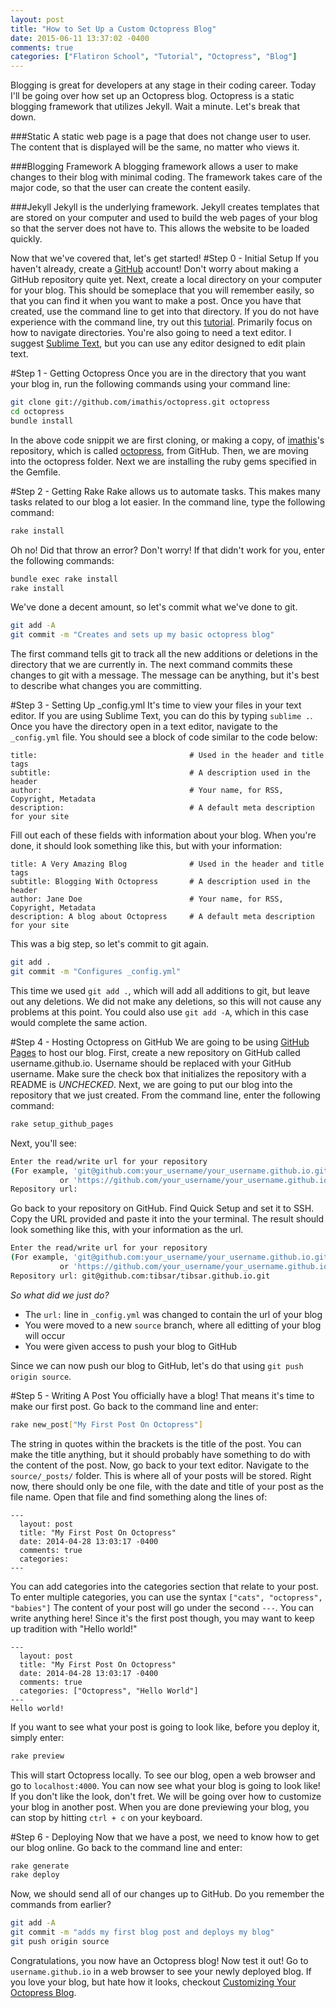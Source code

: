 ```yaml
---
layout: post
title: "How to Set Up a Custom Octopress Blog"
date: 2015-06-11 13:37:02 -0400
comments: true
categories: ["Flatiron School", "Tutorial", "Octopress", "Blog"]
---
```

Blogging is great for developers at any stage in their coding career. Today I'll be going over how set up an Octopress blog. Octopress is a static blogging framework that utilizes Jekyll.  Wait a minute. Let's break that down.  

###Static 
A static web page is a page that does not change user to user.  The content that is displayed will be the same, no matter who views it.  

###Blogging Framework 
A blogging framework allows a user to make changes to their blog with minimal coding.  The framework takes care of the major code, so that the user can create the content easily. 

###Jekyll
Jekyll is the underlying framework. Jekyll creates templates that are stored on your computer and used to build the web pages of your blog so that the server does not have to.  This allows the website to be loaded quickly. 

Now that we've covered that, let's get started! 
#Step 0 - Initial Setup
If you haven't already, create a <a target=_blank href="https://github.com/">GitHub</a> account!  Don't worry about making a GitHub repository quite yet.  Next, create a local directory on your computer for your blog.  This should be someplace that you will remember easily, so that you can find it when you want to make a post.  Once you have that created, use the command line to get into that directory.  If you do not have experience with the command line, try out this <a target=_blank href="http://lifehacker.com/5633909/who-needs-a-mouse-learn-to-use-the-command-line-for-almost-anything">tutorial</a>.  Primarily focus on how to navigate directories.  You're also going to need a text editor.  I suggest <a target=_blank href="http://www.sublimetext.com/">Sublime Text</a>, but you can use any editor designed to edit plain text.
  
#Step 1 - Getting Octopress
Once you are in the directory that you want your blog in, run the following commands using your command line: 

``` sh
git clone git://github.com/imathis/octopress.git octopress
cd octopress
bundle install
```
In the above code snippit we are first cloning, or making a copy, of <a target=_blank href="https://github.com/imathis/">imathis</a>'s  repository, which is called <a target=_blank href="https://github.com/imathis/octopress">octopress</a>, from GitHub.  Then, we are moving into the octopress folder.  Next we are installing the ruby gems specified in the Gemfile. 

#Step 2 - Getting Rake
Rake allows us to automate tasks.  This makes many tasks related to our blog a lot easier.  In the command line, type the following command: 

``` sh
rake install
```

Oh no! Did that throw an error? Don't worry! If that didn't work for you, enter the following commands: 

``` sh
bundle exec rake install
rake install
```

We've done a decent amount, so let's commit what we've done to git. 

``` sh
git add -A
git commit -m "Creates and sets up my basic octopress blog"
```
The first command tells git to track all the new additions or deletions in the directory that we are currently in.  The next command commits these changes to git with a message.  The message can be anything, but it's best to describe what changes you are committing.

#Step 3 - Setting Up _config.yml
It's time to view your files in your text editor. If you are using Sublime Text, you can do this by typing `sublime .`.  Once you have the directory open in a text editor, navigate to the `_config.yml` file.  You should see a block of code similar to the code below: 

``` 
title:                                  # Used in the header and title tags
subtitle:                               # A description used in the header
author:                                 # Your name, for RSS, Copyright, Metadata
description:                            # A default meta description for your site
```
Fill out each of these fields with information about your blog.  When you're done, it should look something like this, but with your information: 
``` 
title: A Very Amazing Blog              # Used in the header and title tags
subtitle: Blogging With Octopress       # A description used in the header
author: Jane Doe                        # Your name, for RSS, Copyright, Metadata
description: A blog about Octopress     # A default meta description for your site
```
This was a big step, so let's commit to git again. 
``` sh
git add .
git commit -m "Configures _config.yml"
```
This time we used `git add .`, which will add all additions to git, but leave out any deletions.  We did not make any deletions, so this will not cause any problems at this point.  You could also use `git add -A`, which in this case would complete the same action.

#Step 4 - Hosting Octopress on GitHub
We are going to be using <a target=_blank href="https://pages.github.com/">GitHub Pages</a> to host our blog.  First, create a new repository on GitHub called username.github.io.  Username should be replaced with your GitHub username. Make sure the check box that initializes the repository with a README is *UNCHECKED*.  Next, we are going to put our blog into the repository that we just created.  From the command line, enter the following command: 
``` sh
rake setup_github_pages
```
Next, you'll see: 
``` sh
Enter the read/write url for your repository
(For example, 'git@github.com:your_username/your_username.github.io.git')
           or 'https://github.com/your_username/your_username.github.io')
Repository url:
```
Go back to your repository on GitHub.  Find Quick Setup and set it to SSH.  Copy the URL provided and paste it into the your terminal.  The result should look something like this, with your information as the url. 
``` sh
Enter the read/write url for your repository
(For example, 'git@github.com:your_username/your_username.github.io.git')
           or 'https://github.com/your_username/your_username.github.io')
Repository url: git@github.com:tibsar/tibsar.github.io.git
```
*So what did we just do?*

* The `url:` line in `_config.yml` was changed to contain the url of your blog
* You were moved to a new `source` branch, where all editting of your blog will occur 
* You were given access to push your blog to GitHub

Since we can now push our blog to GitHub, let's do that using `git push origin source`.

#Step 5 - Writing A Post
You officially have a blog! That means it's time to make our first post. Go back to the command line and enter: 
``` sh
rake new_post["My First Post On Octopress"]
```
The string in quotes within the brackets is the title of the post.  You can make the title anything, but it should probably have something to do with the content of the post. Now, go back to your text editor.  Navigate to the `source/_posts/` folder.  This is where all of your posts will be stored.  Right now, there should only be one file, with the date and title of your post as the file name.  Open that file and find something along the lines of: 
``` 
---
  layout: post
  title: "My First Post On Octopress"
  date: 2014-04-28 13:03:17 -0400
  comments: true
  categories: 
---
```
You can add categories into the categories section that relate to your post.  To enter multiple categories, you can use the syntax `["cats", "octopress", "babies"]` The content of your post will go under the second `---`.  You can write anything here! Since it's the first post though, you may want to keep up tradition with "Hello world!"
``` 
---
  layout: post
  title: "My First Post On Octopress"
  date: 2014-04-28 13:03:17 -0400
  comments: true
  categories: ["Octopress", "Hello World"]
---
Hello world!
```
If you want to see what your post is going to look like, before you deploy it, simply enter: 
``` sh 
rake preview
```
This will start Octopress locally.  To see our blog, open a web browser and go to `localhost:4000`.  You can now see what your blog is going to look like! If you don't like the look, don't fret.  We will be going over how to customize your blog in another post.  When you are done previewing your blog, you can stop by hitting `ctrl + c` on your keyboard.

#Step 6 - Deploying
Now that we have a post, we need to know how to get our blog online. Go back to the command line and enter: 
``` sh
rake generate
rake deploy
```
 Now, we should send all of our changes up to GitHub. Do you remember the commands from earlier? 
``` sh
git add -A
git commit -m "adds my first blog post and deploys my blog"
git push origin source
```
Congratulations, you now have an Octopress blog! Now test it out! Go to `username.github.io` in a web browser to see your newly deployed blog.  If you love your blog, but hate how it looks, checkout <a href="/blog/customizing-your-octopress-blog/" target=_blank>Customizing Your Octopress Blog</a>. 
